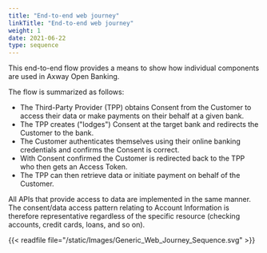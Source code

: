 ```yaml
---
title: "End-to-end web journey"
linkTitle: "End-to-end web journey"
weight: 1
date: 2021-06-22
type: sequence
---
```


This end-to-end flow provides a means to show how individual components are used in Axway Open Banking.

The flow is summarized as follows:

* The Third-Party Provider (TPP) obtains Consent from the Customer to access their data or make payments on their behalf at a given bank.
* The TPP creates ("lodges") Consent at the target bank and redirects the Customer to the bank.
* The Customer authenticates themselves using their online banking credentials and confirms the Consent is correct.
* With Consent confirmed the Customer is redirected back to the TPP who then gets an Access Token.
* The TPP can then retrieve data or initiate payment on behalf of the Customer.

All APIs that provide access to data are implemented in the same manner. The consent/data access pattern relating to Account Information is therefore representative regardless of the specific resource (checking accounts, credit cards, loans, and so on).

{{< readfile file="/static/Images/Generic_Web_Journey_Sequence.svg" >}}